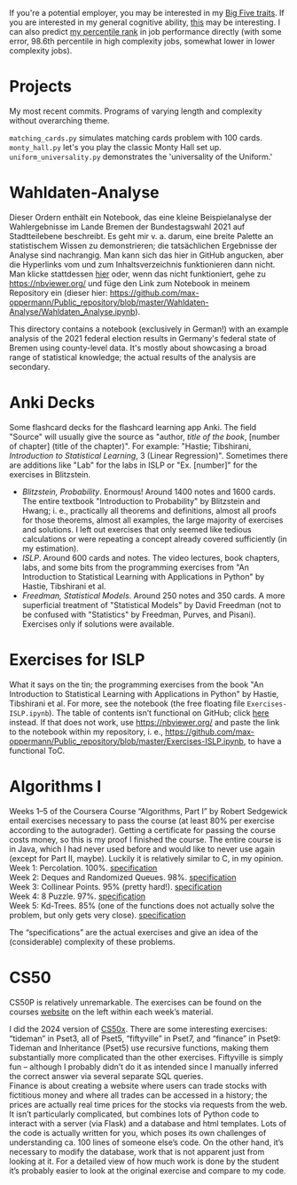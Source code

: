 If you're a potential employer, you may be interested in my [Big Five traits](cognitive-metrics/Big-Five/README.md). If you are interested in my *g*eneral cognitive ability, [this](cognitive-metrics/README-g.md) may be interesting. I can also predict [my percentile rank](cognitive-metrics/README-quant.md) in job performance directly (with some error, 98.6th percentile in high complexity jobs, somewhat lower in lower complexity jobs).

# Projects

My most recent commits. Programs of varying length and complexity without overarching theme.  

`matching_cards.py` simulates matching cards problem with 100 cards.  
`monty_hall.py` let's you play the classic Monty Hall set up.  
`uniform_universality.py` demonstrates the 'universality of the Uniform.'  

# Wahldaten-Analyse

Dieser Ordern enthält ein Notebook, das eine kleine Beispielanalyse der Wahlergebnisse im Lande Bremen der Bundestagswahl 2021 auf Stadtteilebene beschreibt. Es geht mir v. a. darum, eine breite Palette an statistischem Wissen zu demonstrieren; die tatsächlichen Ergebnisse der Analyse sind nachrangig. Man kann sich das hier in GitHub angucken, aber die Hyperlinks vom und zum Inhaltsverzeichnis funktionieren dann nicht. Man klicke stattdessen [hier](https://nbviewer.org/github/max-oppermann/Public_repository/blob/master/Wahldaten-Analyse/Wahldaten_Analyse.ipynb) oder, wenn das nicht funktioniert, gehe zu https://nbviewer.org/ und füge den Link zum Notebook in meinem Repository ein (dieser hier: https://github.com/max-oppermann/Public_repository/blob/master/Wahldaten-Analyse/Wahldaten_Analyse.ipynb).

This directory contains a  notebook (exclusively in German!) with an example analysis of the 2021 federal election results in Germany's federal state of Bremen using county-level data. It's mostly about showcasing a broad range of statistical knowledge; the actual results of the analysis are secondary.

# Anki Decks  

Some flashcard decks for the flashcard learning app Anki. The field "Source" will usually give the source as "author, *title of the book*, [number of chapter] (title of the chapter)". For example: "Hastie; Tibshirani, *Introduction to Statistical Learning*, 3 (Linear Regression)". Sometimes there are additions like "Lab" for the labs in ISLP or "Ex. [number]" for the exercises in Blitzstein.  
- *Blitzstein, Probability*. Enormous! Around 1400 notes and 1600 cards. The entire textbook "Introduction to Probability" by Blitzstein and Hwang; i. e., practically all theorems and definitions, almost all proofs for those theorems, almost all examples, the large majority of exercises and solutions. I left out exercises that only seemed like tedious calculations or were repeating a concept already covered sufficiently (in my estimation).  
- *ISLP*. Around 600 cards and notes. The video lectures, book chapters, labs, and some bits from the programming exercises from "An Introduction to Statistical Learning with Applications in Python" by Hastie, Tibshirani et al.  
- *Freedman, Statistical Models*. Around 250 notes and 350 cards. A more superficial treatment of "Statistical Models" by David Freedman (not to be confused with "Statistics" by Freedman, Purves, and Pisani). Exercises only if solutions were available.

# Exercises for ISLP

What it says on the tin; the programming exercises from the book "An Introduction to Statistical Learning with Applications in Python" by Hastie, Tibshirani et al. For more, see the notebook (the free floating file `Exercises-ISLP.ipynb`). The table of contents isn’t functional on GitHub; click [here](https://nbviewer.org/github/max-oppermann/Public_repository/blob/master/Exercises-ISLP.ipynb) instead. If that does not work, use https://nbviewer.org/ and paste the link to the notebook within my repository, i. e., https://github.com/max-oppermann/Public_repository/blob/master/Exercises-ISLP.ipynb, to have a functional  ToC.

# Algorithms I

Weeks 1–5 of the Coursera Course “Algorithms, Part I” by Robert Sedgewick entail exercises necessary to pass the course (at least 80% per exercise according to the autograder). Getting a certificate for passing the course costs money, so this is my proof I finished the course. The entire course is in Java, which I had never used before and would like to never use again (except for Part II, maybe). Luckily it is relatively similar to C, in my opinion.  
Week 1: Percolation. 100%. [specification](https://coursera.cs.princeton.edu/algs4/assignments/percolation/specification.php)  
Week 2: Deques and Randomized Queues. 98%. [specification](https://coursera.cs.princeton.edu/algs4/assignments/queues/specification.php)  
Week 3: Collinear Points. 95% (pretty hard!). [specification](https://coursera.cs.princeton.edu/algs4/assignments/collinear/specification.php)  
Week 4: 8 Puzzle. 97%. [specification](https://coursera.cs.princeton.edu/algs4/assignments/8puzzle/specification.php)   
Week 5: Kd-Trees. 85% (one of the functions does not actually solve the problem, but only gets very close). [specification](https://coursera.cs.princeton.edu/algs4/assignments/kdtree/specification.php)  

The “specifications” are the actual exercises and give an idea of the (considerable) complexity of these problems.

# CS50

CS50P is relatively unremarkable. The exercises can be found on the courses [website](https://cs50.harvard.edu/python/2022/) on the left within each week’s material.  

I did the 2024 version of [CS50x](https://cs50.harvard.edu/x/2024/). There are some interesting exercises: “tideman” in Pset3, all of Pset5, “fiftyville” in Pset7, and “finance” in Pset9:  
Tideman and Inheritance (Pset5) use recursive functions, making them substantially more complicated than the other exercises. Fiftyville is simply fun – although I probably didn’t do it as intended since I manually inferred the correct answer via several separate SQL queries.  
Finance is about creating a website where users can trade stocks with fictitious money and where all trades can be accessed in a history; the prices are actually real time prices for the stocks via requests from the web. It isn’t particularly complicated, but combines lots of Python code to interact with a server (via Flask) and a database and html templates. Lots of the code is actually written for you, which poses its own challenges of understanding ca. 100 lines of someone else’s code. On the other hand, it’s necessary to modify the database, work that is not apparent just from looking at it. For a detailed view of how much work is done by the student it’s probably easier to look at the original exercise and compare to my code.
